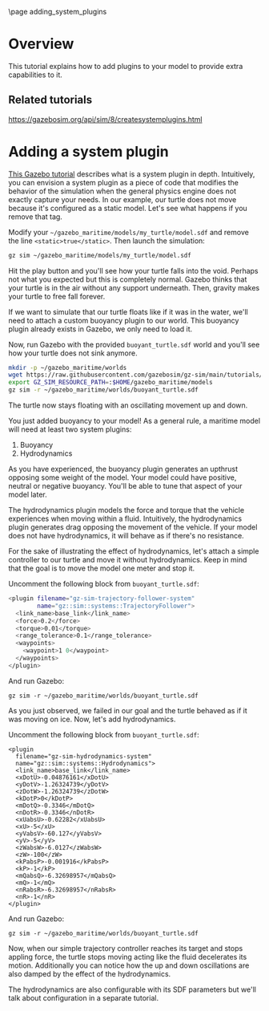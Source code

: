 \page adding_system_plugins

# Overview

This tutorial explains how to add plugins to your model to provide extra
capabilities to it.

## Related tutorials

https://gazebosim.org/api/sim/8/createsystemplugins.html

# Adding a system plugin

[This Gazebo tutorial](https://gazebosim.org/api/sim/8/createsystemplugins.html)
describes what is a system plugin in depth. Intuitively, you can envision a
system plugin as a piece of code that modifies the behavior of the simulation
when the general physics engine does not exactly capture your needs.
In our example, our turtle does not move because it's configured as a static
model. Let's see what happens if you remove that tag.

Modify your `~/gazebo_maritime/models/my_turtle/model.sdf` and remove the line
 `<static>true</static>`. Then launch the simulation:

```bash
gz sim ~/gazebo_maritime/models/my_turtle/model.sdf
```

Hit the play button and you'll see how your turtle falls into the void. Perhaps
not what you expected but this is completely normal. Gazebo thinks that your
turtle is in the air without any support underneath. Then, gravity makes your
turtle to free fall forever.

If we want to simulate that our turtle floats like if it was in the water,
we'll need to attach a custom buoyancy plugin to our world. This buoyancy plugin
already exists in Gazebo, we only need to load it.

Now, run Gazebo with the provided `buoyant_turtle.sdf` world and you'll see how
your turtle does not sink anymore.

```bash
mkdir -p ~/gazebo_maritime/worlds
wget https://raw.githubusercontent.com/gazebosim/gz-sim/main/tutorials/files/adding_system_plugins/buoyant_turtle.sdf -o ~/gazebo_maritime/worlds
export GZ_SIM_RESOURCE_PATH=:$HOME/gazebo_maritime/models
gz sim -r ~/gazebo_maritime/worlds/buoyant_turtle.sdf
```

The turtle now stays floating with an oscillating movement up and down.

You just added buoyancy to your model! As a general rule, a maritime model will
need at least two system plugins:

1. Buoyancy
2. Hydrodynamics

As you have experienced, the buoyancy plugin generates an upthrust opposing some
weight of the model. Your model could have positive, neutral or negative
buoyancy. You'll be able to tune that aspect of your model later.

The hydrodynamics plugin models the force and torque that the vehicle
experiences when moving within a fluid. Intuitively, the hydrodynamics plugin
generates drag opposing the movement of the vehicle. If your model does not have
hydrodynamics, it will behave as if there's no resistance.

For the sake of illustrating the effect of hydrodynamics, let's attach a simple
controller to our turtle and move it without hydrodynamics. Keep in mind that
the goal is to move the model one meter and stop it.

Uncomment the following block from `buoyant_turtle.sdf`:

```bash
<plugin filename="gz-sim-trajectory-follower-system"
        name="gz::sim::systems::TrajectoryFollower">
  <link_name>base_link</link_name>
  <force>0.2</force>
  <torque>0.01</torque>
  <range_tolerance>0.1</range_tolerance>
  <waypoints>
    <waypoint>1 0</waypoint>
  </waypoints>
</plugin>
```

And run Gazebo:

```
gz sim -r ~/gazebo_maritime/worlds/buoyant_turtle.sdf
```

As you just observed, we failed in our goal and the turtle behaved as if it was
moving on ice. Now, let's add hydrodynamics.

Uncomment the following block from `buoyant_turtle.sdf`:

```
<plugin
  filename="gz-sim-hydrodynamics-system"
  name="gz::sim::systems::Hydrodynamics">
  <link_name>base_link</link_name>
  <xDotU>-0.04876161</xDotU>
  <yDotV>-1.26324739</yDotV>
  <zDotW>-1.26324739</zDotW>
  <kDotP>0</kDotP>
  <mDotQ>-0.3346</mDotQ>
  <nDotR>-0.3346</nDotR>
  <xUabsU>-0.62282</xUabsU>
  <xU>-5</xU>
  <yVabsV>-60.127</yVabsV>
  <yV>-5</yV>
  <zWabsW>-6.0127</zWabsW>
  <zW>-100</zW>
  <kPabsP>-0.001916</kPabsP>
  <kP>-1</kP>
  <mQabsQ>-6.32698957</mQabsQ>
  <mQ>-1</mQ>
  <nRabsR>-6.32698957</nRabsR>
  <nR>-1</nR>
</plugin>
```

And run Gazebo:

```
gz sim -r ~/gazebo_maritime/worlds/buoyant_turtle.sdf
```

Now, when our simple trajectory controller reaches its target and stops appling
force, the turtle stops moving acting like the fluid decelerates its motion. 
Additionally you can notice how the up and down oscillations are also damped by
the effect of the hydrodynamics.

The hydrodynamics are also configurable with its SDF parameters but we'll talk
about configuration in a separate tutorial.
